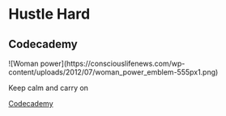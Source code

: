 # Hustle Hard
 
<body>
    <h2>Codecademy</h2>
    ![Woman power](https://consciouslifenews.com/wp-content/uploads/2012/07/woman_power_emblem-555px1.png)
    <p>Keep calm and carry on</p>
    <a href="http://www.codecademy.com/">Codecademy</a>
</body>    
</html>
